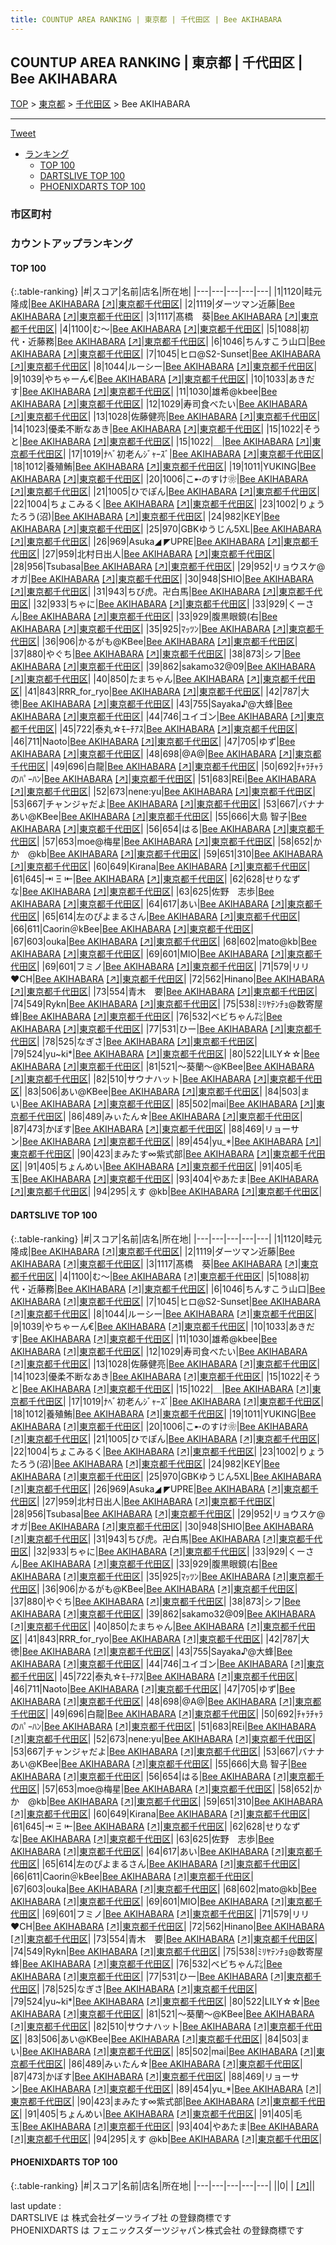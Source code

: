 ```yaml
---
title: COUNTUP AREA RANKING | 東京都 | 千代田区 | Bee AKIHABARA
---
```

## COUNTUP AREA RANKING | 東京都 | 千代田区 | Bee AKIHABARA

[TOP](/darts/rank/) > [東京都](/darts/rank/東京都/) > [千代田区](/darts/rank/東京都/千代田区/) > Bee AKIHABARA

___

<a href="https://twitter.com/share?ref_src=twsrc%5Etfw" data-text="COUNTUP AREA RANKING | 東京都千代田区Bee AKIHABARA" class="twitter-share-button" data-hashtags="DARTSLIVE,PHOENIXDARTS,darts,ダーツ" data-show-count="false">Tweet</a>

* [ランキング](#カウントアップランキング)
    * [TOP 100](#top-100)
    * [DARTSLIVE TOP 100](#dartslive-top-100)
    * [PHOENIXDARTS TOP 100](#phoenixdarts-top-100)

### 市区町村

<ul>

</ul>

### カウントアップランキング

#### TOP 100



{:.table-ranking}
|#|スコア|名前|店名|所在地|
|---|---|---|---|---|
|1|1120|<span class="rank-name-dl">畦元 隆成</span>|<a href="/darts/rank/shops/fc0255dcb6506e3c5f9f3321c1147265.html">Bee AKIHABARA</a> <a href="https://search.dartslive.com/jp/shop/fc0255dcb6506e3c5f9f3321c1147265">[↗]</a>|<a href="/darts/rank/東京都/千代田区">東京都千代田区</a>|
|2|1119|<span class="rank-name-dl">ダーツマン近藤</span>|<a href="/darts/rank/shops/fc0255dcb6506e3c5f9f3321c1147265.html">Bee AKIHABARA</a> <a href="https://search.dartslive.com/jp/shop/fc0255dcb6506e3c5f9f3321c1147265">[↗]</a>|<a href="/darts/rank/東京都/千代田区">東京都千代田区</a>|
|3|1117|<span class="rank-name-dl">髙橋　葵</span>|<a href="/darts/rank/shops/fc0255dcb6506e3c5f9f3321c1147265.html">Bee AKIHABARA</a> <a href="https://search.dartslive.com/jp/shop/fc0255dcb6506e3c5f9f3321c1147265">[↗]</a>|<a href="/darts/rank/東京都/千代田区">東京都千代田区</a>|
|4|1100|<span class="rank-name-dl">む〜</span>|<a href="/darts/rank/shops/fc0255dcb6506e3c5f9f3321c1147265.html">Bee AKIHABARA</a> <a href="https://search.dartslive.com/jp/shop/fc0255dcb6506e3c5f9f3321c1147265">[↗]</a>|<a href="/darts/rank/東京都/千代田区">東京都千代田区</a>|
|5|1088|<span class="rank-name-dl">初代・近藤務</span>|<a href="/darts/rank/shops/fc0255dcb6506e3c5f9f3321c1147265.html">Bee AKIHABARA</a> <a href="https://search.dartslive.com/jp/shop/fc0255dcb6506e3c5f9f3321c1147265">[↗]</a>|<a href="/darts/rank/東京都/千代田区">東京都千代田区</a>|
|6|1046|<span class="rank-name-dl">ちんすこう山口</span>|<a href="/darts/rank/shops/fc0255dcb6506e3c5f9f3321c1147265.html">Bee AKIHABARA</a> <a href="https://search.dartslive.com/jp/shop/fc0255dcb6506e3c5f9f3321c1147265">[↗]</a>|<a href="/darts/rank/東京都/千代田区">東京都千代田区</a>|
|7|1045|<span class="rank-name-dl">ヒロ@S2-Sunset</span>|<a href="/darts/rank/shops/fc0255dcb6506e3c5f9f3321c1147265.html">Bee AKIHABARA</a> <a href="https://search.dartslive.com/jp/shop/fc0255dcb6506e3c5f9f3321c1147265">[↗]</a>|<a href="/darts/rank/東京都/千代田区">東京都千代田区</a>|
|8|1044|<span class="rank-name-dl">ルーシー</span>|<a href="/darts/rank/shops/fc0255dcb6506e3c5f9f3321c1147265.html">Bee AKIHABARA</a> <a href="https://search.dartslive.com/jp/shop/fc0255dcb6506e3c5f9f3321c1147265">[↗]</a>|<a href="/darts/rank/東京都/千代田区">東京都千代田区</a>|
|9|1039|<span class="rank-name-dl">やちゃーん€</span>|<a href="/darts/rank/shops/fc0255dcb6506e3c5f9f3321c1147265.html">Bee AKIHABARA</a> <a href="https://search.dartslive.com/jp/shop/fc0255dcb6506e3c5f9f3321c1147265">[↗]</a>|<a href="/darts/rank/東京都/千代田区">東京都千代田区</a>|
|10|1033|<span class="rank-name-dl">あきだす</span>|<a href="/darts/rank/shops/fc0255dcb6506e3c5f9f3321c1147265.html">Bee AKIHABARA</a> <a href="https://search.dartslive.com/jp/shop/fc0255dcb6506e3c5f9f3321c1147265">[↗]</a>|<a href="/darts/rank/東京都/千代田区">東京都千代田区</a>|
|11|1030|<span class="rank-name-dl">雄希@kbee</span>|<a href="/darts/rank/shops/fc0255dcb6506e3c5f9f3321c1147265.html">Bee AKIHABARA</a> <a href="https://search.dartslive.com/jp/shop/fc0255dcb6506e3c5f9f3321c1147265">[↗]</a>|<a href="/darts/rank/東京都/千代田区">東京都千代田区</a>|
|12|1029|<span class="rank-name-dl">寿司食べたい</span>|<a href="/darts/rank/shops/fc0255dcb6506e3c5f9f3321c1147265.html">Bee AKIHABARA</a> <a href="https://search.dartslive.com/jp/shop/fc0255dcb6506e3c5f9f3321c1147265">[↗]</a>|<a href="/darts/rank/東京都/千代田区">東京都千代田区</a>|
|13|1028|<span class="rank-name-dl">佐藤健亮</span>|<a href="/darts/rank/shops/fc0255dcb6506e3c5f9f3321c1147265.html">Bee AKIHABARA</a> <a href="https://search.dartslive.com/jp/shop/fc0255dcb6506e3c5f9f3321c1147265">[↗]</a>|<a href="/darts/rank/東京都/千代田区">東京都千代田区</a>|
|14|1023|<span class="rank-name-dl">優柔不断なあき</span>|<a href="/darts/rank/shops/fc0255dcb6506e3c5f9f3321c1147265.html">Bee AKIHABARA</a> <a href="https://search.dartslive.com/jp/shop/fc0255dcb6506e3c5f9f3321c1147265">[↗]</a>|<a href="/darts/rank/東京都/千代田区">東京都千代田区</a>|
|15|1022|<span class="rank-name-dl">そうと</span>|<a href="/darts/rank/shops/fc0255dcb6506e3c5f9f3321c1147265.html">Bee AKIHABARA</a> <a href="https://search.dartslive.com/jp/shop/fc0255dcb6506e3c5f9f3321c1147265">[↗]</a>|<a href="/darts/rank/東京都/千代田区">東京都千代田区</a>|
|15|1022|<span class="rank-name-dl">＿</span>|<a href="/darts/rank/shops/fc0255dcb6506e3c5f9f3321c1147265.html">Bee AKIHABARA</a> <a href="https://search.dartslive.com/jp/shop/fc0255dcb6506e3c5f9f3321c1147265">[↗]</a>|<a href="/darts/rank/東京都/千代田区">東京都千代田区</a>|
|17|1019|<span class="rank-name-dl">ﾅﾍﾞ初老んｼﾞｬｰｽﾞ</span>|<a href="/darts/rank/shops/fc0255dcb6506e3c5f9f3321c1147265.html">Bee AKIHABARA</a> <a href="https://search.dartslive.com/jp/shop/fc0255dcb6506e3c5f9f3321c1147265">[↗]</a>|<a href="/darts/rank/東京都/千代田区">東京都千代田区</a>|
|18|1012|<span class="rank-name-dl">養殖鮪</span>|<a href="/darts/rank/shops/fc0255dcb6506e3c5f9f3321c1147265.html">Bee AKIHABARA</a> <a href="https://search.dartslive.com/jp/shop/fc0255dcb6506e3c5f9f3321c1147265">[↗]</a>|<a href="/darts/rank/東京都/千代田区">東京都千代田区</a>|
|19|1011|<span class="rank-name-dl">YUKING</span>|<a href="/darts/rank/shops/fc0255dcb6506e3c5f9f3321c1147265.html">Bee AKIHABARA</a> <a href="https://search.dartslive.com/jp/shop/fc0255dcb6506e3c5f9f3321c1147265">[↗]</a>|<a href="/darts/rank/東京都/千代田区">東京都千代田区</a>|
|20|1006|<span class="rank-name-dl">こ➸のすけ❀</span>|<a href="/darts/rank/shops/fc0255dcb6506e3c5f9f3321c1147265.html">Bee AKIHABARA</a> <a href="https://search.dartslive.com/jp/shop/fc0255dcb6506e3c5f9f3321c1147265">[↗]</a>|<a href="/darts/rank/東京都/千代田区">東京都千代田区</a>|
|21|1005|<span class="rank-name-dl">ひでぽん</span>|<a href="/darts/rank/shops/fc0255dcb6506e3c5f9f3321c1147265.html">Bee AKIHABARA</a> <a href="https://search.dartslive.com/jp/shop/fc0255dcb6506e3c5f9f3321c1147265">[↗]</a>|<a href="/darts/rank/東京都/千代田区">東京都千代田区</a>|
|22|1004|<span class="rank-name-dl">ちょこみるく</span>|<a href="/darts/rank/shops/fc0255dcb6506e3c5f9f3321c1147265.html">Bee AKIHABARA</a> <a href="https://search.dartslive.com/jp/shop/fc0255dcb6506e3c5f9f3321c1147265">[↗]</a>|<a href="/darts/rank/東京都/千代田区">東京都千代田区</a>|
|23|1002|<span class="rank-name-dl">りょうたろう(沼)</span>|<a href="/darts/rank/shops/fc0255dcb6506e3c5f9f3321c1147265.html">Bee AKIHABARA</a> <a href="https://search.dartslive.com/jp/shop/fc0255dcb6506e3c5f9f3321c1147265">[↗]</a>|<a href="/darts/rank/東京都/千代田区">東京都千代田区</a>|
|24|982|<span class="rank-name-dl">KEY</span>|<a href="/darts/rank/shops/fc0255dcb6506e3c5f9f3321c1147265.html">Bee AKIHABARA</a> <a href="https://search.dartslive.com/jp/shop/fc0255dcb6506e3c5f9f3321c1147265">[↗]</a>|<a href="/darts/rank/東京都/千代田区">東京都千代田区</a>|
|25|970|<span class="rank-name-dl">GBKゆうじん5XL</span>|<a href="/darts/rank/shops/fc0255dcb6506e3c5f9f3321c1147265.html">Bee AKIHABARA</a> <a href="https://search.dartslive.com/jp/shop/fc0255dcb6506e3c5f9f3321c1147265">[↗]</a>|<a href="/darts/rank/東京都/千代田区">東京都千代田区</a>|
|26|969|<span class="rank-name-dl">Asuka◢ ◤UPRE</span>|<a href="/darts/rank/shops/fc0255dcb6506e3c5f9f3321c1147265.html">Bee AKIHABARA</a> <a href="https://search.dartslive.com/jp/shop/fc0255dcb6506e3c5f9f3321c1147265">[↗]</a>|<a href="/darts/rank/東京都/千代田区">東京都千代田区</a>|
|27|959|<span class="rank-name-dl">北村日出人</span>|<a href="/darts/rank/shops/fc0255dcb6506e3c5f9f3321c1147265.html">Bee AKIHABARA</a> <a href="https://search.dartslive.com/jp/shop/fc0255dcb6506e3c5f9f3321c1147265">[↗]</a>|<a href="/darts/rank/東京都/千代田区">東京都千代田区</a>|
|28|956|<span class="rank-name-dl">Tsubasa</span>|<a href="/darts/rank/shops/fc0255dcb6506e3c5f9f3321c1147265.html">Bee AKIHABARA</a> <a href="https://search.dartslive.com/jp/shop/fc0255dcb6506e3c5f9f3321c1147265">[↗]</a>|<a href="/darts/rank/東京都/千代田区">東京都千代田区</a>|
|29|952|<span class="rank-name-dl">リョウスケ@オガ</span>|<a href="/darts/rank/shops/fc0255dcb6506e3c5f9f3321c1147265.html">Bee AKIHABARA</a> <a href="https://search.dartslive.com/jp/shop/fc0255dcb6506e3c5f9f3321c1147265">[↗]</a>|<a href="/darts/rank/東京都/千代田区">東京都千代田区</a>|
|30|948|<span class="rank-name-dl">SHIO</span>|<a href="/darts/rank/shops/fc0255dcb6506e3c5f9f3321c1147265.html">Bee AKIHABARA</a> <a href="https://search.dartslive.com/jp/shop/fc0255dcb6506e3c5f9f3321c1147265">[↗]</a>|<a href="/darts/rank/東京都/千代田区">東京都千代田区</a>|
|31|943|<span class="rank-name-dl">ちび虎。卍白馬</span>|<a href="/darts/rank/shops/fc0255dcb6506e3c5f9f3321c1147265.html">Bee AKIHABARA</a> <a href="https://search.dartslive.com/jp/shop/fc0255dcb6506e3c5f9f3321c1147265">[↗]</a>|<a href="/darts/rank/東京都/千代田区">東京都千代田区</a>|
|32|933|<span class="rank-name-dl">ちゃに</span>|<a href="/darts/rank/shops/fc0255dcb6506e3c5f9f3321c1147265.html">Bee AKIHABARA</a> <a href="https://search.dartslive.com/jp/shop/fc0255dcb6506e3c5f9f3321c1147265">[↗]</a>|<a href="/darts/rank/東京都/千代田区">東京都千代田区</a>|
|33|929|<span class="rank-name-dl">くーさん</span>|<a href="/darts/rank/shops/fc0255dcb6506e3c5f9f3321c1147265.html">Bee AKIHABARA</a> <a href="https://search.dartslive.com/jp/shop/fc0255dcb6506e3c5f9f3321c1147265">[↗]</a>|<a href="/darts/rank/東京都/千代田区">東京都千代田区</a>|
|33|929|<span class="rank-name-dl">腹黒眼鏡(右</span>|<a href="/darts/rank/shops/fc0255dcb6506e3c5f9f3321c1147265.html">Bee AKIHABARA</a> <a href="https://search.dartslive.com/jp/shop/fc0255dcb6506e3c5f9f3321c1147265">[↗]</a>|<a href="/darts/rank/東京都/千代田区">東京都千代田区</a>|
|35|925|<span class="rank-name-dl">ﾏｯﾂﾝ</span>|<a href="/darts/rank/shops/fc0255dcb6506e3c5f9f3321c1147265.html">Bee AKIHABARA</a> <a href="https://search.dartslive.com/jp/shop/fc0255dcb6506e3c5f9f3321c1147265">[↗]</a>|<a href="/darts/rank/東京都/千代田区">東京都千代田区</a>|
|36|906|<span class="rank-name-dl">かるがも@KBee</span>|<a href="/darts/rank/shops/fc0255dcb6506e3c5f9f3321c1147265.html">Bee AKIHABARA</a> <a href="https://search.dartslive.com/jp/shop/fc0255dcb6506e3c5f9f3321c1147265">[↗]</a>|<a href="/darts/rank/東京都/千代田区">東京都千代田区</a>|
|37|880|<span class="rank-name-dl">やぐち</span>|<a href="/darts/rank/shops/fc0255dcb6506e3c5f9f3321c1147265.html">Bee AKIHABARA</a> <a href="https://search.dartslive.com/jp/shop/fc0255dcb6506e3c5f9f3321c1147265">[↗]</a>|<a href="/darts/rank/東京都/千代田区">東京都千代田区</a>|
|38|873|<span class="rank-name-dl">シフ</span>|<a href="/darts/rank/shops/fc0255dcb6506e3c5f9f3321c1147265.html">Bee AKIHABARA</a> <a href="https://search.dartslive.com/jp/shop/fc0255dcb6506e3c5f9f3321c1147265">[↗]</a>|<a href="/darts/rank/東京都/千代田区">東京都千代田区</a>|
|39|862|<span class="rank-name-dl">sakamo32@09</span>|<a href="/darts/rank/shops/fc0255dcb6506e3c5f9f3321c1147265.html">Bee AKIHABARA</a> <a href="https://search.dartslive.com/jp/shop/fc0255dcb6506e3c5f9f3321c1147265">[↗]</a>|<a href="/darts/rank/東京都/千代田区">東京都千代田区</a>|
|40|850|<span class="rank-name-dl">たまちゃん</span>|<a href="/darts/rank/shops/fc0255dcb6506e3c5f9f3321c1147265.html">Bee AKIHABARA</a> <a href="https://search.dartslive.com/jp/shop/fc0255dcb6506e3c5f9f3321c1147265">[↗]</a>|<a href="/darts/rank/東京都/千代田区">東京都千代田区</a>|
|41|843|<span class="rank-name-dl">RRR_for_ryo</span>|<a href="/darts/rank/shops/fc0255dcb6506e3c5f9f3321c1147265.html">Bee AKIHABARA</a> <a href="https://search.dartslive.com/jp/shop/fc0255dcb6506e3c5f9f3321c1147265">[↗]</a>|<a href="/darts/rank/東京都/千代田区">東京都千代田区</a>|
|42|787|<span class="rank-name-dl">大徳</span>|<a href="/darts/rank/shops/fc0255dcb6506e3c5f9f3321c1147265.html">Bee AKIHABARA</a> <a href="https://search.dartslive.com/jp/shop/fc0255dcb6506e3c5f9f3321c1147265">[↗]</a>|<a href="/darts/rank/東京都/千代田区">東京都千代田区</a>|
|43|755|<span class="rank-name-dl">Sayaka♪@大蜂</span>|<a href="/darts/rank/shops/fc0255dcb6506e3c5f9f3321c1147265.html">Bee AKIHABARA</a> <a href="https://search.dartslive.com/jp/shop/fc0255dcb6506e3c5f9f3321c1147265">[↗]</a>|<a href="/darts/rank/東京都/千代田区">東京都千代田区</a>|
|44|746|<span class="rank-name-dl">ユイゴン</span>|<a href="/darts/rank/shops/fc0255dcb6506e3c5f9f3321c1147265.html">Bee AKIHABARA</a> <a href="https://search.dartslive.com/jp/shop/fc0255dcb6506e3c5f9f3321c1147265">[↗]</a>|<a href="/darts/rank/東京都/千代田区">東京都千代田区</a>|
|45|722|<span class="rank-name-dl">泰丸☆ﾓｰﾁｱｽ</span>|<a href="/darts/rank/shops/fc0255dcb6506e3c5f9f3321c1147265.html">Bee AKIHABARA</a> <a href="https://search.dartslive.com/jp/shop/fc0255dcb6506e3c5f9f3321c1147265">[↗]</a>|<a href="/darts/rank/東京都/千代田区">東京都千代田区</a>|
|46|711|<span class="rank-name-dl">Naoto</span>|<a href="/darts/rank/shops/fc0255dcb6506e3c5f9f3321c1147265.html">Bee AKIHABARA</a> <a href="https://search.dartslive.com/jp/shop/fc0255dcb6506e3c5f9f3321c1147265">[↗]</a>|<a href="/darts/rank/東京都/千代田区">東京都千代田区</a>|
|47|705|<span class="rank-name-dl">ゆず</span>|<a href="/darts/rank/shops/fc0255dcb6506e3c5f9f3321c1147265.html">Bee AKIHABARA</a> <a href="https://search.dartslive.com/jp/shop/fc0255dcb6506e3c5f9f3321c1147265">[↗]</a>|<a href="/darts/rank/東京都/千代田区">東京都千代田区</a>|
|48|698|<span class="rank-name-dl">@A@</span>|<a href="/darts/rank/shops/fc0255dcb6506e3c5f9f3321c1147265.html">Bee AKIHABARA</a> <a href="https://search.dartslive.com/jp/shop/fc0255dcb6506e3c5f9f3321c1147265">[↗]</a>|<a href="/darts/rank/東京都/千代田区">東京都千代田区</a>|
|49|696|<span class="rank-name-dl">白龍</span>|<a href="/darts/rank/shops/fc0255dcb6506e3c5f9f3321c1147265.html">Bee AKIHABARA</a> <a href="https://search.dartslive.com/jp/shop/fc0255dcb6506e3c5f9f3321c1147265">[↗]</a>|<a href="/darts/rank/東京都/千代田区">東京都千代田区</a>|
|50|692|<span class="rank-name-dl">ﾁｬﾗﾁｬﾗのﾊﾟｰﾊﾝ</span>|<a href="/darts/rank/shops/fc0255dcb6506e3c5f9f3321c1147265.html">Bee AKIHABARA</a> <a href="https://search.dartslive.com/jp/shop/fc0255dcb6506e3c5f9f3321c1147265">[↗]</a>|<a href="/darts/rank/東京都/千代田区">東京都千代田区</a>|
|51|683|<span class="rank-name-dl">REi</span>|<a href="/darts/rank/shops/fc0255dcb6506e3c5f9f3321c1147265.html">Bee AKIHABARA</a> <a href="https://search.dartslive.com/jp/shop/fc0255dcb6506e3c5f9f3321c1147265">[↗]</a>|<a href="/darts/rank/東京都/千代田区">東京都千代田区</a>|
|52|673|<span class="rank-name-dl">nene:yu</span>|<a href="/darts/rank/shops/fc0255dcb6506e3c5f9f3321c1147265.html">Bee AKIHABARA</a> <a href="https://search.dartslive.com/jp/shop/fc0255dcb6506e3c5f9f3321c1147265">[↗]</a>|<a href="/darts/rank/東京都/千代田区">東京都千代田区</a>|
|53|667|<span class="rank-name-dl">チャンジャだよ</span>|<a href="/darts/rank/shops/fc0255dcb6506e3c5f9f3321c1147265.html">Bee AKIHABARA</a> <a href="https://search.dartslive.com/jp/shop/fc0255dcb6506e3c5f9f3321c1147265">[↗]</a>|<a href="/darts/rank/東京都/千代田区">東京都千代田区</a>|
|53|667|<span class="rank-name-dl">バナナあい@KBee</span>|<a href="/darts/rank/shops/fc0255dcb6506e3c5f9f3321c1147265.html">Bee AKIHABARA</a> <a href="https://search.dartslive.com/jp/shop/fc0255dcb6506e3c5f9f3321c1147265">[↗]</a>|<a href="/darts/rank/東京都/千代田区">東京都千代田区</a>|
|55|666|<span class="rank-name-dl">大島 智子</span>|<a href="/darts/rank/shops/fc0255dcb6506e3c5f9f3321c1147265.html">Bee AKIHABARA</a> <a href="https://search.dartslive.com/jp/shop/fc0255dcb6506e3c5f9f3321c1147265">[↗]</a>|<a href="/darts/rank/東京都/千代田区">東京都千代田区</a>|
|56|654|<span class="rank-name-dl">はる</span>|<a href="/darts/rank/shops/fc0255dcb6506e3c5f9f3321c1147265.html">Bee AKIHABARA</a> <a href="https://search.dartslive.com/jp/shop/fc0255dcb6506e3c5f9f3321c1147265">[↗]</a>|<a href="/darts/rank/東京都/千代田区">東京都千代田区</a>|
|57|653|<span class="rank-name-dl">moe@梅星</span>|<a href="/darts/rank/shops/fc0255dcb6506e3c5f9f3321c1147265.html">Bee AKIHABARA</a> <a href="https://search.dartslive.com/jp/shop/fc0255dcb6506e3c5f9f3321c1147265">[↗]</a>|<a href="/darts/rank/東京都/千代田区">東京都千代田区</a>|
|58|652|<span class="rank-name-dl">かか　@kb</span>|<a href="/darts/rank/shops/fc0255dcb6506e3c5f9f3321c1147265.html">Bee AKIHABARA</a> <a href="https://search.dartslive.com/jp/shop/fc0255dcb6506e3c5f9f3321c1147265">[↗]</a>|<a href="/darts/rank/東京都/千代田区">東京都千代田区</a>|
|59|651|<span class="rank-name-dl">310</span>|<a href="/darts/rank/shops/fc0255dcb6506e3c5f9f3321c1147265.html">Bee AKIHABARA</a> <a href="https://search.dartslive.com/jp/shop/fc0255dcb6506e3c5f9f3321c1147265">[↗]</a>|<a href="/darts/rank/東京都/千代田区">東京都千代田区</a>|
|60|649|<span class="rank-name-dl">Kirana</span>|<a href="/darts/rank/shops/fc0255dcb6506e3c5f9f3321c1147265.html">Bee AKIHABARA</a> <a href="https://search.dartslive.com/jp/shop/fc0255dcb6506e3c5f9f3321c1147265">[↗]</a>|<a href="/darts/rank/東京都/千代田区">東京都千代田区</a>|
|61|645|<span class="rank-name-dl">⇥ Ξ ⇤</span>|<a href="/darts/rank/shops/fc0255dcb6506e3c5f9f3321c1147265.html">Bee AKIHABARA</a> <a href="https://search.dartslive.com/jp/shop/fc0255dcb6506e3c5f9f3321c1147265">[↗]</a>|<a href="/darts/rank/東京都/千代田区">東京都千代田区</a>|
|62|628|<span class="rank-name-dl">せりなずな</span>|<a href="/darts/rank/shops/fc0255dcb6506e3c5f9f3321c1147265.html">Bee AKIHABARA</a> <a href="https://search.dartslive.com/jp/shop/fc0255dcb6506e3c5f9f3321c1147265">[↗]</a>|<a href="/darts/rank/東京都/千代田区">東京都千代田区</a>|
|63|625|<span class="rank-name-dl">佐野　志歩</span>|<a href="/darts/rank/shops/fc0255dcb6506e3c5f9f3321c1147265.html">Bee AKIHABARA</a> <a href="https://search.dartslive.com/jp/shop/fc0255dcb6506e3c5f9f3321c1147265">[↗]</a>|<a href="/darts/rank/東京都/千代田区">東京都千代田区</a>|
|64|617|<span class="rank-name-dl">あい</span>|<a href="/darts/rank/shops/fc0255dcb6506e3c5f9f3321c1147265.html">Bee AKIHABARA</a> <a href="https://search.dartslive.com/jp/shop/fc0255dcb6506e3c5f9f3321c1147265">[↗]</a>|<a href="/darts/rank/東京都/千代田区">東京都千代田区</a>|
|65|614|<span class="rank-name-dl">左のぴよまるさん</span>|<a href="/darts/rank/shops/fc0255dcb6506e3c5f9f3321c1147265.html">Bee AKIHABARA</a> <a href="https://search.dartslive.com/jp/shop/fc0255dcb6506e3c5f9f3321c1147265">[↗]</a>|<a href="/darts/rank/東京都/千代田区">東京都千代田区</a>|
|66|611|<span class="rank-name-dl">Caorin＠kBee</span>|<a href="/darts/rank/shops/fc0255dcb6506e3c5f9f3321c1147265.html">Bee AKIHABARA</a> <a href="https://search.dartslive.com/jp/shop/fc0255dcb6506e3c5f9f3321c1147265">[↗]</a>|<a href="/darts/rank/東京都/千代田区">東京都千代田区</a>|
|67|603|<span class="rank-name-dl">ouka</span>|<a href="/darts/rank/shops/fc0255dcb6506e3c5f9f3321c1147265.html">Bee AKIHABARA</a> <a href="https://search.dartslive.com/jp/shop/fc0255dcb6506e3c5f9f3321c1147265">[↗]</a>|<a href="/darts/rank/東京都/千代田区">東京都千代田区</a>|
|68|602|<span class="rank-name-dl">mato@kb</span>|<a href="/darts/rank/shops/fc0255dcb6506e3c5f9f3321c1147265.html">Bee AKIHABARA</a> <a href="https://search.dartslive.com/jp/shop/fc0255dcb6506e3c5f9f3321c1147265">[↗]</a>|<a href="/darts/rank/東京都/千代田区">東京都千代田区</a>|
|69|601|<span class="rank-name-dl">MIO</span>|<a href="/darts/rank/shops/fc0255dcb6506e3c5f9f3321c1147265.html">Bee AKIHABARA</a> <a href="https://search.dartslive.com/jp/shop/fc0255dcb6506e3c5f9f3321c1147265">[↗]</a>|<a href="/darts/rank/東京都/千代田区">東京都千代田区</a>|
|69|601|<span class="rank-name-dl">フミノ</span>|<a href="/darts/rank/shops/fc0255dcb6506e3c5f9f3321c1147265.html">Bee AKIHABARA</a> <a href="https://search.dartslive.com/jp/shop/fc0255dcb6506e3c5f9f3321c1147265">[↗]</a>|<a href="/darts/rank/東京都/千代田区">東京都千代田区</a>|
|71|579|<span class="rank-name-dl">リリ♥️CH</span>|<a href="/darts/rank/shops/fc0255dcb6506e3c5f9f3321c1147265.html">Bee AKIHABARA</a> <a href="https://search.dartslive.com/jp/shop/fc0255dcb6506e3c5f9f3321c1147265">[↗]</a>|<a href="/darts/rank/東京都/千代田区">東京都千代田区</a>|
|72|562|<span class="rank-name-dl">Hinano</span>|<a href="/darts/rank/shops/fc0255dcb6506e3c5f9f3321c1147265.html">Bee AKIHABARA</a> <a href="https://search.dartslive.com/jp/shop/fc0255dcb6506e3c5f9f3321c1147265">[↗]</a>|<a href="/darts/rank/東京都/千代田区">東京都千代田区</a>|
|73|554|<span class="rank-name-dl">青木　要</span>|<a href="/darts/rank/shops/fc0255dcb6506e3c5f9f3321c1147265.html">Bee AKIHABARA</a> <a href="https://search.dartslive.com/jp/shop/fc0255dcb6506e3c5f9f3321c1147265">[↗]</a>|<a href="/darts/rank/東京都/千代田区">東京都千代田区</a>|
|74|549|<span class="rank-name-dl">Rykn</span>|<a href="/darts/rank/shops/fc0255dcb6506e3c5f9f3321c1147265.html">Bee AKIHABARA</a> <a href="https://search.dartslive.com/jp/shop/fc0255dcb6506e3c5f9f3321c1147265">[↗]</a>|<a href="/darts/rank/東京都/千代田区">東京都千代田区</a>|
|75|538|<span class="rank-name-dl">ﾐﾘﾔﾃﾝﾁｮ@数寄屋蜂</span>|<a href="/darts/rank/shops/fc0255dcb6506e3c5f9f3321c1147265.html">Bee AKIHABARA</a> <a href="https://search.dartslive.com/jp/shop/fc0255dcb6506e3c5f9f3321c1147265">[↗]</a>|<a href="/darts/rank/東京都/千代田区">東京都千代田区</a>|
|76|532|<span class="rank-name-dl">ベビちゃん㌠</span>|<a href="/darts/rank/shops/fc0255dcb6506e3c5f9f3321c1147265.html">Bee AKIHABARA</a> <a href="https://search.dartslive.com/jp/shop/fc0255dcb6506e3c5f9f3321c1147265">[↗]</a>|<a href="/darts/rank/東京都/千代田区">東京都千代田区</a>|
|77|531|<span class="rank-name-dl">ひー</span>|<a href="/darts/rank/shops/fc0255dcb6506e3c5f9f3321c1147265.html">Bee AKIHABARA</a> <a href="https://search.dartslive.com/jp/shop/fc0255dcb6506e3c5f9f3321c1147265">[↗]</a>|<a href="/darts/rank/東京都/千代田区">東京都千代田区</a>|
|78|525|<span class="rank-name-dl">なぎさ</span>|<a href="/darts/rank/shops/fc0255dcb6506e3c5f9f3321c1147265.html">Bee AKIHABARA</a> <a href="https://search.dartslive.com/jp/shop/fc0255dcb6506e3c5f9f3321c1147265">[↗]</a>|<a href="/darts/rank/東京都/千代田区">東京都千代田区</a>|
|79|524|<span class="rank-name-dl">yu~ki*</span>|<a href="/darts/rank/shops/fc0255dcb6506e3c5f9f3321c1147265.html">Bee AKIHABARA</a> <a href="https://search.dartslive.com/jp/shop/fc0255dcb6506e3c5f9f3321c1147265">[↗]</a>|<a href="/darts/rank/東京都/千代田区">東京都千代田区</a>|
|80|522|<span class="rank-name-dl">LILY☆☆</span>|<a href="/darts/rank/shops/fc0255dcb6506e3c5f9f3321c1147265.html">Bee AKIHABARA</a> <a href="https://search.dartslive.com/jp/shop/fc0255dcb6506e3c5f9f3321c1147265">[↗]</a>|<a href="/darts/rank/東京都/千代田区">東京都千代田区</a>|
|81|521|<span class="rank-name-dl">～葵蘭～@KBee</span>|<a href="/darts/rank/shops/fc0255dcb6506e3c5f9f3321c1147265.html">Bee AKIHABARA</a> <a href="https://search.dartslive.com/jp/shop/fc0255dcb6506e3c5f9f3321c1147265">[↗]</a>|<a href="/darts/rank/東京都/千代田区">東京都千代田区</a>|
|82|510|<span class="rank-name-dl">サウナハット</span>|<a href="/darts/rank/shops/fc0255dcb6506e3c5f9f3321c1147265.html">Bee AKIHABARA</a> <a href="https://search.dartslive.com/jp/shop/fc0255dcb6506e3c5f9f3321c1147265">[↗]</a>|<a href="/darts/rank/東京都/千代田区">東京都千代田区</a>|
|83|506|<span class="rank-name-dl">あい@KBee</span>|<a href="/darts/rank/shops/fc0255dcb6506e3c5f9f3321c1147265.html">Bee AKIHABARA</a> <a href="https://search.dartslive.com/jp/shop/fc0255dcb6506e3c5f9f3321c1147265">[↗]</a>|<a href="/darts/rank/東京都/千代田区">東京都千代田区</a>|
|84|503|<span class="rank-name-dl">まい</span>|<a href="/darts/rank/shops/fc0255dcb6506e3c5f9f3321c1147265.html">Bee AKIHABARA</a> <a href="https://search.dartslive.com/jp/shop/fc0255dcb6506e3c5f9f3321c1147265">[↗]</a>|<a href="/darts/rank/東京都/千代田区">東京都千代田区</a>|
|85|502|<span class="rank-name-dl">mai</span>|<a href="/darts/rank/shops/fc0255dcb6506e3c5f9f3321c1147265.html">Bee AKIHABARA</a> <a href="https://search.dartslive.com/jp/shop/fc0255dcb6506e3c5f9f3321c1147265">[↗]</a>|<a href="/darts/rank/東京都/千代田区">東京都千代田区</a>|
|86|489|<span class="rank-name-dl">みぃたん‪☆</span>|<a href="/darts/rank/shops/fc0255dcb6506e3c5f9f3321c1147265.html">Bee AKIHABARA</a> <a href="https://search.dartslive.com/jp/shop/fc0255dcb6506e3c5f9f3321c1147265">[↗]</a>|<a href="/darts/rank/東京都/千代田区">東京都千代田区</a>|
|87|473|<span class="rank-name-dl">かぼす</span>|<a href="/darts/rank/shops/fc0255dcb6506e3c5f9f3321c1147265.html">Bee AKIHABARA</a> <a href="https://search.dartslive.com/jp/shop/fc0255dcb6506e3c5f9f3321c1147265">[↗]</a>|<a href="/darts/rank/東京都/千代田区">東京都千代田区</a>|
|88|469|<span class="rank-name-dl">リョーサン</span>|<a href="/darts/rank/shops/fc0255dcb6506e3c5f9f3321c1147265.html">Bee AKIHABARA</a> <a href="https://search.dartslive.com/jp/shop/fc0255dcb6506e3c5f9f3321c1147265">[↗]</a>|<a href="/darts/rank/東京都/千代田区">東京都千代田区</a>|
|89|454|<span class="rank-name-dl">yu_*</span>|<a href="/darts/rank/shops/fc0255dcb6506e3c5f9f3321c1147265.html">Bee AKIHABARA</a> <a href="https://search.dartslive.com/jp/shop/fc0255dcb6506e3c5f9f3321c1147265">[↗]</a>|<a href="/darts/rank/東京都/千代田区">東京都千代田区</a>|
|90|423|<span class="rank-name-dl">まみたす∞紫式部</span>|<a href="/darts/rank/shops/fc0255dcb6506e3c5f9f3321c1147265.html">Bee AKIHABARA</a> <a href="https://search.dartslive.com/jp/shop/fc0255dcb6506e3c5f9f3321c1147265">[↗]</a>|<a href="/darts/rank/東京都/千代田区">東京都千代田区</a>|
|91|405|<span class="rank-name-dl">ちょんめい</span>|<a href="/darts/rank/shops/fc0255dcb6506e3c5f9f3321c1147265.html">Bee AKIHABARA</a> <a href="https://search.dartslive.com/jp/shop/fc0255dcb6506e3c5f9f3321c1147265">[↗]</a>|<a href="/darts/rank/東京都/千代田区">東京都千代田区</a>|
|91|405|<span class="rank-name-dl">毛玉</span>|<a href="/darts/rank/shops/fc0255dcb6506e3c5f9f3321c1147265.html">Bee AKIHABARA</a> <a href="https://search.dartslive.com/jp/shop/fc0255dcb6506e3c5f9f3321c1147265">[↗]</a>|<a href="/darts/rank/東京都/千代田区">東京都千代田区</a>|
|93|404|<span class="rank-name-dl">やあたま</span>|<a href="/darts/rank/shops/fc0255dcb6506e3c5f9f3321c1147265.html">Bee AKIHABARA</a> <a href="https://search.dartslive.com/jp/shop/fc0255dcb6506e3c5f9f3321c1147265">[↗]</a>|<a href="/darts/rank/東京都/千代田区">東京都千代田区</a>|
|94|295|<span class="rank-name-dl">えす @kb</span>|<a href="/darts/rank/shops/fc0255dcb6506e3c5f9f3321c1147265.html">Bee AKIHABARA</a> <a href="https://search.dartslive.com/jp/shop/fc0255dcb6506e3c5f9f3321c1147265">[↗]</a>|<a href="/darts/rank/東京都/千代田区">東京都千代田区</a>|


#### DARTSLIVE TOP 100



{:.table-ranking}
|#|スコア|名前|店名|所在地|
|---|---|---|---|---|
|1|1120|<span class="rank-name-dl">畦元 隆成</span>|<a href="/darts/rank/shops/fc0255dcb6506e3c5f9f3321c1147265.html">Bee AKIHABARA</a> <a href="https://search.dartslive.com/jp/shop/fc0255dcb6506e3c5f9f3321c1147265">[↗]</a>|<a href="/darts/rank/東京都/千代田区">東京都千代田区</a>|
|2|1119|<span class="rank-name-dl">ダーツマン近藤</span>|<a href="/darts/rank/shops/fc0255dcb6506e3c5f9f3321c1147265.html">Bee AKIHABARA</a> <a href="https://search.dartslive.com/jp/shop/fc0255dcb6506e3c5f9f3321c1147265">[↗]</a>|<a href="/darts/rank/東京都/千代田区">東京都千代田区</a>|
|3|1117|<span class="rank-name-dl">髙橋　葵</span>|<a href="/darts/rank/shops/fc0255dcb6506e3c5f9f3321c1147265.html">Bee AKIHABARA</a> <a href="https://search.dartslive.com/jp/shop/fc0255dcb6506e3c5f9f3321c1147265">[↗]</a>|<a href="/darts/rank/東京都/千代田区">東京都千代田区</a>|
|4|1100|<span class="rank-name-dl">む〜</span>|<a href="/darts/rank/shops/fc0255dcb6506e3c5f9f3321c1147265.html">Bee AKIHABARA</a> <a href="https://search.dartslive.com/jp/shop/fc0255dcb6506e3c5f9f3321c1147265">[↗]</a>|<a href="/darts/rank/東京都/千代田区">東京都千代田区</a>|
|5|1088|<span class="rank-name-dl">初代・近藤務</span>|<a href="/darts/rank/shops/fc0255dcb6506e3c5f9f3321c1147265.html">Bee AKIHABARA</a> <a href="https://search.dartslive.com/jp/shop/fc0255dcb6506e3c5f9f3321c1147265">[↗]</a>|<a href="/darts/rank/東京都/千代田区">東京都千代田区</a>|
|6|1046|<span class="rank-name-dl">ちんすこう山口</span>|<a href="/darts/rank/shops/fc0255dcb6506e3c5f9f3321c1147265.html">Bee AKIHABARA</a> <a href="https://search.dartslive.com/jp/shop/fc0255dcb6506e3c5f9f3321c1147265">[↗]</a>|<a href="/darts/rank/東京都/千代田区">東京都千代田区</a>|
|7|1045|<span class="rank-name-dl">ヒロ@S2-Sunset</span>|<a href="/darts/rank/shops/fc0255dcb6506e3c5f9f3321c1147265.html">Bee AKIHABARA</a> <a href="https://search.dartslive.com/jp/shop/fc0255dcb6506e3c5f9f3321c1147265">[↗]</a>|<a href="/darts/rank/東京都/千代田区">東京都千代田区</a>|
|8|1044|<span class="rank-name-dl">ルーシー</span>|<a href="/darts/rank/shops/fc0255dcb6506e3c5f9f3321c1147265.html">Bee AKIHABARA</a> <a href="https://search.dartslive.com/jp/shop/fc0255dcb6506e3c5f9f3321c1147265">[↗]</a>|<a href="/darts/rank/東京都/千代田区">東京都千代田区</a>|
|9|1039|<span class="rank-name-dl">やちゃーん€</span>|<a href="/darts/rank/shops/fc0255dcb6506e3c5f9f3321c1147265.html">Bee AKIHABARA</a> <a href="https://search.dartslive.com/jp/shop/fc0255dcb6506e3c5f9f3321c1147265">[↗]</a>|<a href="/darts/rank/東京都/千代田区">東京都千代田区</a>|
|10|1033|<span class="rank-name-dl">あきだす</span>|<a href="/darts/rank/shops/fc0255dcb6506e3c5f9f3321c1147265.html">Bee AKIHABARA</a> <a href="https://search.dartslive.com/jp/shop/fc0255dcb6506e3c5f9f3321c1147265">[↗]</a>|<a href="/darts/rank/東京都/千代田区">東京都千代田区</a>|
|11|1030|<span class="rank-name-dl">雄希@kbee</span>|<a href="/darts/rank/shops/fc0255dcb6506e3c5f9f3321c1147265.html">Bee AKIHABARA</a> <a href="https://search.dartslive.com/jp/shop/fc0255dcb6506e3c5f9f3321c1147265">[↗]</a>|<a href="/darts/rank/東京都/千代田区">東京都千代田区</a>|
|12|1029|<span class="rank-name-dl">寿司食べたい</span>|<a href="/darts/rank/shops/fc0255dcb6506e3c5f9f3321c1147265.html">Bee AKIHABARA</a> <a href="https://search.dartslive.com/jp/shop/fc0255dcb6506e3c5f9f3321c1147265">[↗]</a>|<a href="/darts/rank/東京都/千代田区">東京都千代田区</a>|
|13|1028|<span class="rank-name-dl">佐藤健亮</span>|<a href="/darts/rank/shops/fc0255dcb6506e3c5f9f3321c1147265.html">Bee AKIHABARA</a> <a href="https://search.dartslive.com/jp/shop/fc0255dcb6506e3c5f9f3321c1147265">[↗]</a>|<a href="/darts/rank/東京都/千代田区">東京都千代田区</a>|
|14|1023|<span class="rank-name-dl">優柔不断なあき</span>|<a href="/darts/rank/shops/fc0255dcb6506e3c5f9f3321c1147265.html">Bee AKIHABARA</a> <a href="https://search.dartslive.com/jp/shop/fc0255dcb6506e3c5f9f3321c1147265">[↗]</a>|<a href="/darts/rank/東京都/千代田区">東京都千代田区</a>|
|15|1022|<span class="rank-name-dl">そうと</span>|<a href="/darts/rank/shops/fc0255dcb6506e3c5f9f3321c1147265.html">Bee AKIHABARA</a> <a href="https://search.dartslive.com/jp/shop/fc0255dcb6506e3c5f9f3321c1147265">[↗]</a>|<a href="/darts/rank/東京都/千代田区">東京都千代田区</a>|
|15|1022|<span class="rank-name-dl">＿</span>|<a href="/darts/rank/shops/fc0255dcb6506e3c5f9f3321c1147265.html">Bee AKIHABARA</a> <a href="https://search.dartslive.com/jp/shop/fc0255dcb6506e3c5f9f3321c1147265">[↗]</a>|<a href="/darts/rank/東京都/千代田区">東京都千代田区</a>|
|17|1019|<span class="rank-name-dl">ﾅﾍﾞ初老んｼﾞｬｰｽﾞ</span>|<a href="/darts/rank/shops/fc0255dcb6506e3c5f9f3321c1147265.html">Bee AKIHABARA</a> <a href="https://search.dartslive.com/jp/shop/fc0255dcb6506e3c5f9f3321c1147265">[↗]</a>|<a href="/darts/rank/東京都/千代田区">東京都千代田区</a>|
|18|1012|<span class="rank-name-dl">養殖鮪</span>|<a href="/darts/rank/shops/fc0255dcb6506e3c5f9f3321c1147265.html">Bee AKIHABARA</a> <a href="https://search.dartslive.com/jp/shop/fc0255dcb6506e3c5f9f3321c1147265">[↗]</a>|<a href="/darts/rank/東京都/千代田区">東京都千代田区</a>|
|19|1011|<span class="rank-name-dl">YUKING</span>|<a href="/darts/rank/shops/fc0255dcb6506e3c5f9f3321c1147265.html">Bee AKIHABARA</a> <a href="https://search.dartslive.com/jp/shop/fc0255dcb6506e3c5f9f3321c1147265">[↗]</a>|<a href="/darts/rank/東京都/千代田区">東京都千代田区</a>|
|20|1006|<span class="rank-name-dl">こ➸のすけ❀</span>|<a href="/darts/rank/shops/fc0255dcb6506e3c5f9f3321c1147265.html">Bee AKIHABARA</a> <a href="https://search.dartslive.com/jp/shop/fc0255dcb6506e3c5f9f3321c1147265">[↗]</a>|<a href="/darts/rank/東京都/千代田区">東京都千代田区</a>|
|21|1005|<span class="rank-name-dl">ひでぽん</span>|<a href="/darts/rank/shops/fc0255dcb6506e3c5f9f3321c1147265.html">Bee AKIHABARA</a> <a href="https://search.dartslive.com/jp/shop/fc0255dcb6506e3c5f9f3321c1147265">[↗]</a>|<a href="/darts/rank/東京都/千代田区">東京都千代田区</a>|
|22|1004|<span class="rank-name-dl">ちょこみるく</span>|<a href="/darts/rank/shops/fc0255dcb6506e3c5f9f3321c1147265.html">Bee AKIHABARA</a> <a href="https://search.dartslive.com/jp/shop/fc0255dcb6506e3c5f9f3321c1147265">[↗]</a>|<a href="/darts/rank/東京都/千代田区">東京都千代田区</a>|
|23|1002|<span class="rank-name-dl">りょうたろう(沼)</span>|<a href="/darts/rank/shops/fc0255dcb6506e3c5f9f3321c1147265.html">Bee AKIHABARA</a> <a href="https://search.dartslive.com/jp/shop/fc0255dcb6506e3c5f9f3321c1147265">[↗]</a>|<a href="/darts/rank/東京都/千代田区">東京都千代田区</a>|
|24|982|<span class="rank-name-dl">KEY</span>|<a href="/darts/rank/shops/fc0255dcb6506e3c5f9f3321c1147265.html">Bee AKIHABARA</a> <a href="https://search.dartslive.com/jp/shop/fc0255dcb6506e3c5f9f3321c1147265">[↗]</a>|<a href="/darts/rank/東京都/千代田区">東京都千代田区</a>|
|25|970|<span class="rank-name-dl">GBKゆうじん5XL</span>|<a href="/darts/rank/shops/fc0255dcb6506e3c5f9f3321c1147265.html">Bee AKIHABARA</a> <a href="https://search.dartslive.com/jp/shop/fc0255dcb6506e3c5f9f3321c1147265">[↗]</a>|<a href="/darts/rank/東京都/千代田区">東京都千代田区</a>|
|26|969|<span class="rank-name-dl">Asuka◢ ◤UPRE</span>|<a href="/darts/rank/shops/fc0255dcb6506e3c5f9f3321c1147265.html">Bee AKIHABARA</a> <a href="https://search.dartslive.com/jp/shop/fc0255dcb6506e3c5f9f3321c1147265">[↗]</a>|<a href="/darts/rank/東京都/千代田区">東京都千代田区</a>|
|27|959|<span class="rank-name-dl">北村日出人</span>|<a href="/darts/rank/shops/fc0255dcb6506e3c5f9f3321c1147265.html">Bee AKIHABARA</a> <a href="https://search.dartslive.com/jp/shop/fc0255dcb6506e3c5f9f3321c1147265">[↗]</a>|<a href="/darts/rank/東京都/千代田区">東京都千代田区</a>|
|28|956|<span class="rank-name-dl">Tsubasa</span>|<a href="/darts/rank/shops/fc0255dcb6506e3c5f9f3321c1147265.html">Bee AKIHABARA</a> <a href="https://search.dartslive.com/jp/shop/fc0255dcb6506e3c5f9f3321c1147265">[↗]</a>|<a href="/darts/rank/東京都/千代田区">東京都千代田区</a>|
|29|952|<span class="rank-name-dl">リョウスケ@オガ</span>|<a href="/darts/rank/shops/fc0255dcb6506e3c5f9f3321c1147265.html">Bee AKIHABARA</a> <a href="https://search.dartslive.com/jp/shop/fc0255dcb6506e3c5f9f3321c1147265">[↗]</a>|<a href="/darts/rank/東京都/千代田区">東京都千代田区</a>|
|30|948|<span class="rank-name-dl">SHIO</span>|<a href="/darts/rank/shops/fc0255dcb6506e3c5f9f3321c1147265.html">Bee AKIHABARA</a> <a href="https://search.dartslive.com/jp/shop/fc0255dcb6506e3c5f9f3321c1147265">[↗]</a>|<a href="/darts/rank/東京都/千代田区">東京都千代田区</a>|
|31|943|<span class="rank-name-dl">ちび虎。卍白馬</span>|<a href="/darts/rank/shops/fc0255dcb6506e3c5f9f3321c1147265.html">Bee AKIHABARA</a> <a href="https://search.dartslive.com/jp/shop/fc0255dcb6506e3c5f9f3321c1147265">[↗]</a>|<a href="/darts/rank/東京都/千代田区">東京都千代田区</a>|
|32|933|<span class="rank-name-dl">ちゃに</span>|<a href="/darts/rank/shops/fc0255dcb6506e3c5f9f3321c1147265.html">Bee AKIHABARA</a> <a href="https://search.dartslive.com/jp/shop/fc0255dcb6506e3c5f9f3321c1147265">[↗]</a>|<a href="/darts/rank/東京都/千代田区">東京都千代田区</a>|
|33|929|<span class="rank-name-dl">くーさん</span>|<a href="/darts/rank/shops/fc0255dcb6506e3c5f9f3321c1147265.html">Bee AKIHABARA</a> <a href="https://search.dartslive.com/jp/shop/fc0255dcb6506e3c5f9f3321c1147265">[↗]</a>|<a href="/darts/rank/東京都/千代田区">東京都千代田区</a>|
|33|929|<span class="rank-name-dl">腹黒眼鏡(右</span>|<a href="/darts/rank/shops/fc0255dcb6506e3c5f9f3321c1147265.html">Bee AKIHABARA</a> <a href="https://search.dartslive.com/jp/shop/fc0255dcb6506e3c5f9f3321c1147265">[↗]</a>|<a href="/darts/rank/東京都/千代田区">東京都千代田区</a>|
|35|925|<span class="rank-name-dl">ﾏｯﾂﾝ</span>|<a href="/darts/rank/shops/fc0255dcb6506e3c5f9f3321c1147265.html">Bee AKIHABARA</a> <a href="https://search.dartslive.com/jp/shop/fc0255dcb6506e3c5f9f3321c1147265">[↗]</a>|<a href="/darts/rank/東京都/千代田区">東京都千代田区</a>|
|36|906|<span class="rank-name-dl">かるがも@KBee</span>|<a href="/darts/rank/shops/fc0255dcb6506e3c5f9f3321c1147265.html">Bee AKIHABARA</a> <a href="https://search.dartslive.com/jp/shop/fc0255dcb6506e3c5f9f3321c1147265">[↗]</a>|<a href="/darts/rank/東京都/千代田区">東京都千代田区</a>|
|37|880|<span class="rank-name-dl">やぐち</span>|<a href="/darts/rank/shops/fc0255dcb6506e3c5f9f3321c1147265.html">Bee AKIHABARA</a> <a href="https://search.dartslive.com/jp/shop/fc0255dcb6506e3c5f9f3321c1147265">[↗]</a>|<a href="/darts/rank/東京都/千代田区">東京都千代田区</a>|
|38|873|<span class="rank-name-dl">シフ</span>|<a href="/darts/rank/shops/fc0255dcb6506e3c5f9f3321c1147265.html">Bee AKIHABARA</a> <a href="https://search.dartslive.com/jp/shop/fc0255dcb6506e3c5f9f3321c1147265">[↗]</a>|<a href="/darts/rank/東京都/千代田区">東京都千代田区</a>|
|39|862|<span class="rank-name-dl">sakamo32@09</span>|<a href="/darts/rank/shops/fc0255dcb6506e3c5f9f3321c1147265.html">Bee AKIHABARA</a> <a href="https://search.dartslive.com/jp/shop/fc0255dcb6506e3c5f9f3321c1147265">[↗]</a>|<a href="/darts/rank/東京都/千代田区">東京都千代田区</a>|
|40|850|<span class="rank-name-dl">たまちゃん</span>|<a href="/darts/rank/shops/fc0255dcb6506e3c5f9f3321c1147265.html">Bee AKIHABARA</a> <a href="https://search.dartslive.com/jp/shop/fc0255dcb6506e3c5f9f3321c1147265">[↗]</a>|<a href="/darts/rank/東京都/千代田区">東京都千代田区</a>|
|41|843|<span class="rank-name-dl">RRR_for_ryo</span>|<a href="/darts/rank/shops/fc0255dcb6506e3c5f9f3321c1147265.html">Bee AKIHABARA</a> <a href="https://search.dartslive.com/jp/shop/fc0255dcb6506e3c5f9f3321c1147265">[↗]</a>|<a href="/darts/rank/東京都/千代田区">東京都千代田区</a>|
|42|787|<span class="rank-name-dl">大徳</span>|<a href="/darts/rank/shops/fc0255dcb6506e3c5f9f3321c1147265.html">Bee AKIHABARA</a> <a href="https://search.dartslive.com/jp/shop/fc0255dcb6506e3c5f9f3321c1147265">[↗]</a>|<a href="/darts/rank/東京都/千代田区">東京都千代田区</a>|
|43|755|<span class="rank-name-dl">Sayaka♪@大蜂</span>|<a href="/darts/rank/shops/fc0255dcb6506e3c5f9f3321c1147265.html">Bee AKIHABARA</a> <a href="https://search.dartslive.com/jp/shop/fc0255dcb6506e3c5f9f3321c1147265">[↗]</a>|<a href="/darts/rank/東京都/千代田区">東京都千代田区</a>|
|44|746|<span class="rank-name-dl">ユイゴン</span>|<a href="/darts/rank/shops/fc0255dcb6506e3c5f9f3321c1147265.html">Bee AKIHABARA</a> <a href="https://search.dartslive.com/jp/shop/fc0255dcb6506e3c5f9f3321c1147265">[↗]</a>|<a href="/darts/rank/東京都/千代田区">東京都千代田区</a>|
|45|722|<span class="rank-name-dl">泰丸☆ﾓｰﾁｱｽ</span>|<a href="/darts/rank/shops/fc0255dcb6506e3c5f9f3321c1147265.html">Bee AKIHABARA</a> <a href="https://search.dartslive.com/jp/shop/fc0255dcb6506e3c5f9f3321c1147265">[↗]</a>|<a href="/darts/rank/東京都/千代田区">東京都千代田区</a>|
|46|711|<span class="rank-name-dl">Naoto</span>|<a href="/darts/rank/shops/fc0255dcb6506e3c5f9f3321c1147265.html">Bee AKIHABARA</a> <a href="https://search.dartslive.com/jp/shop/fc0255dcb6506e3c5f9f3321c1147265">[↗]</a>|<a href="/darts/rank/東京都/千代田区">東京都千代田区</a>|
|47|705|<span class="rank-name-dl">ゆず</span>|<a href="/darts/rank/shops/fc0255dcb6506e3c5f9f3321c1147265.html">Bee AKIHABARA</a> <a href="https://search.dartslive.com/jp/shop/fc0255dcb6506e3c5f9f3321c1147265">[↗]</a>|<a href="/darts/rank/東京都/千代田区">東京都千代田区</a>|
|48|698|<span class="rank-name-dl">@A@</span>|<a href="/darts/rank/shops/fc0255dcb6506e3c5f9f3321c1147265.html">Bee AKIHABARA</a> <a href="https://search.dartslive.com/jp/shop/fc0255dcb6506e3c5f9f3321c1147265">[↗]</a>|<a href="/darts/rank/東京都/千代田区">東京都千代田区</a>|
|49|696|<span class="rank-name-dl">白龍</span>|<a href="/darts/rank/shops/fc0255dcb6506e3c5f9f3321c1147265.html">Bee AKIHABARA</a> <a href="https://search.dartslive.com/jp/shop/fc0255dcb6506e3c5f9f3321c1147265">[↗]</a>|<a href="/darts/rank/東京都/千代田区">東京都千代田区</a>|
|50|692|<span class="rank-name-dl">ﾁｬﾗﾁｬﾗのﾊﾟｰﾊﾝ</span>|<a href="/darts/rank/shops/fc0255dcb6506e3c5f9f3321c1147265.html">Bee AKIHABARA</a> <a href="https://search.dartslive.com/jp/shop/fc0255dcb6506e3c5f9f3321c1147265">[↗]</a>|<a href="/darts/rank/東京都/千代田区">東京都千代田区</a>|
|51|683|<span class="rank-name-dl">REi</span>|<a href="/darts/rank/shops/fc0255dcb6506e3c5f9f3321c1147265.html">Bee AKIHABARA</a> <a href="https://search.dartslive.com/jp/shop/fc0255dcb6506e3c5f9f3321c1147265">[↗]</a>|<a href="/darts/rank/東京都/千代田区">東京都千代田区</a>|
|52|673|<span class="rank-name-dl">nene:yu</span>|<a href="/darts/rank/shops/fc0255dcb6506e3c5f9f3321c1147265.html">Bee AKIHABARA</a> <a href="https://search.dartslive.com/jp/shop/fc0255dcb6506e3c5f9f3321c1147265">[↗]</a>|<a href="/darts/rank/東京都/千代田区">東京都千代田区</a>|
|53|667|<span class="rank-name-dl">チャンジャだよ</span>|<a href="/darts/rank/shops/fc0255dcb6506e3c5f9f3321c1147265.html">Bee AKIHABARA</a> <a href="https://search.dartslive.com/jp/shop/fc0255dcb6506e3c5f9f3321c1147265">[↗]</a>|<a href="/darts/rank/東京都/千代田区">東京都千代田区</a>|
|53|667|<span class="rank-name-dl">バナナあい@KBee</span>|<a href="/darts/rank/shops/fc0255dcb6506e3c5f9f3321c1147265.html">Bee AKIHABARA</a> <a href="https://search.dartslive.com/jp/shop/fc0255dcb6506e3c5f9f3321c1147265">[↗]</a>|<a href="/darts/rank/東京都/千代田区">東京都千代田区</a>|
|55|666|<span class="rank-name-dl">大島 智子</span>|<a href="/darts/rank/shops/fc0255dcb6506e3c5f9f3321c1147265.html">Bee AKIHABARA</a> <a href="https://search.dartslive.com/jp/shop/fc0255dcb6506e3c5f9f3321c1147265">[↗]</a>|<a href="/darts/rank/東京都/千代田区">東京都千代田区</a>|
|56|654|<span class="rank-name-dl">はる</span>|<a href="/darts/rank/shops/fc0255dcb6506e3c5f9f3321c1147265.html">Bee AKIHABARA</a> <a href="https://search.dartslive.com/jp/shop/fc0255dcb6506e3c5f9f3321c1147265">[↗]</a>|<a href="/darts/rank/東京都/千代田区">東京都千代田区</a>|
|57|653|<span class="rank-name-dl">moe@梅星</span>|<a href="/darts/rank/shops/fc0255dcb6506e3c5f9f3321c1147265.html">Bee AKIHABARA</a> <a href="https://search.dartslive.com/jp/shop/fc0255dcb6506e3c5f9f3321c1147265">[↗]</a>|<a href="/darts/rank/東京都/千代田区">東京都千代田区</a>|
|58|652|<span class="rank-name-dl">かか　@kb</span>|<a href="/darts/rank/shops/fc0255dcb6506e3c5f9f3321c1147265.html">Bee AKIHABARA</a> <a href="https://search.dartslive.com/jp/shop/fc0255dcb6506e3c5f9f3321c1147265">[↗]</a>|<a href="/darts/rank/東京都/千代田区">東京都千代田区</a>|
|59|651|<span class="rank-name-dl">310</span>|<a href="/darts/rank/shops/fc0255dcb6506e3c5f9f3321c1147265.html">Bee AKIHABARA</a> <a href="https://search.dartslive.com/jp/shop/fc0255dcb6506e3c5f9f3321c1147265">[↗]</a>|<a href="/darts/rank/東京都/千代田区">東京都千代田区</a>|
|60|649|<span class="rank-name-dl">Kirana</span>|<a href="/darts/rank/shops/fc0255dcb6506e3c5f9f3321c1147265.html">Bee AKIHABARA</a> <a href="https://search.dartslive.com/jp/shop/fc0255dcb6506e3c5f9f3321c1147265">[↗]</a>|<a href="/darts/rank/東京都/千代田区">東京都千代田区</a>|
|61|645|<span class="rank-name-dl">⇥ Ξ ⇤</span>|<a href="/darts/rank/shops/fc0255dcb6506e3c5f9f3321c1147265.html">Bee AKIHABARA</a> <a href="https://search.dartslive.com/jp/shop/fc0255dcb6506e3c5f9f3321c1147265">[↗]</a>|<a href="/darts/rank/東京都/千代田区">東京都千代田区</a>|
|62|628|<span class="rank-name-dl">せりなずな</span>|<a href="/darts/rank/shops/fc0255dcb6506e3c5f9f3321c1147265.html">Bee AKIHABARA</a> <a href="https://search.dartslive.com/jp/shop/fc0255dcb6506e3c5f9f3321c1147265">[↗]</a>|<a href="/darts/rank/東京都/千代田区">東京都千代田区</a>|
|63|625|<span class="rank-name-dl">佐野　志歩</span>|<a href="/darts/rank/shops/fc0255dcb6506e3c5f9f3321c1147265.html">Bee AKIHABARA</a> <a href="https://search.dartslive.com/jp/shop/fc0255dcb6506e3c5f9f3321c1147265">[↗]</a>|<a href="/darts/rank/東京都/千代田区">東京都千代田区</a>|
|64|617|<span class="rank-name-dl">あい</span>|<a href="/darts/rank/shops/fc0255dcb6506e3c5f9f3321c1147265.html">Bee AKIHABARA</a> <a href="https://search.dartslive.com/jp/shop/fc0255dcb6506e3c5f9f3321c1147265">[↗]</a>|<a href="/darts/rank/東京都/千代田区">東京都千代田区</a>|
|65|614|<span class="rank-name-dl">左のぴよまるさん</span>|<a href="/darts/rank/shops/fc0255dcb6506e3c5f9f3321c1147265.html">Bee AKIHABARA</a> <a href="https://search.dartslive.com/jp/shop/fc0255dcb6506e3c5f9f3321c1147265">[↗]</a>|<a href="/darts/rank/東京都/千代田区">東京都千代田区</a>|
|66|611|<span class="rank-name-dl">Caorin＠kBee</span>|<a href="/darts/rank/shops/fc0255dcb6506e3c5f9f3321c1147265.html">Bee AKIHABARA</a> <a href="https://search.dartslive.com/jp/shop/fc0255dcb6506e3c5f9f3321c1147265">[↗]</a>|<a href="/darts/rank/東京都/千代田区">東京都千代田区</a>|
|67|603|<span class="rank-name-dl">ouka</span>|<a href="/darts/rank/shops/fc0255dcb6506e3c5f9f3321c1147265.html">Bee AKIHABARA</a> <a href="https://search.dartslive.com/jp/shop/fc0255dcb6506e3c5f9f3321c1147265">[↗]</a>|<a href="/darts/rank/東京都/千代田区">東京都千代田区</a>|
|68|602|<span class="rank-name-dl">mato@kb</span>|<a href="/darts/rank/shops/fc0255dcb6506e3c5f9f3321c1147265.html">Bee AKIHABARA</a> <a href="https://search.dartslive.com/jp/shop/fc0255dcb6506e3c5f9f3321c1147265">[↗]</a>|<a href="/darts/rank/東京都/千代田区">東京都千代田区</a>|
|69|601|<span class="rank-name-dl">MIO</span>|<a href="/darts/rank/shops/fc0255dcb6506e3c5f9f3321c1147265.html">Bee AKIHABARA</a> <a href="https://search.dartslive.com/jp/shop/fc0255dcb6506e3c5f9f3321c1147265">[↗]</a>|<a href="/darts/rank/東京都/千代田区">東京都千代田区</a>|
|69|601|<span class="rank-name-dl">フミノ</span>|<a href="/darts/rank/shops/fc0255dcb6506e3c5f9f3321c1147265.html">Bee AKIHABARA</a> <a href="https://search.dartslive.com/jp/shop/fc0255dcb6506e3c5f9f3321c1147265">[↗]</a>|<a href="/darts/rank/東京都/千代田区">東京都千代田区</a>|
|71|579|<span class="rank-name-dl">リリ♥️CH</span>|<a href="/darts/rank/shops/fc0255dcb6506e3c5f9f3321c1147265.html">Bee AKIHABARA</a> <a href="https://search.dartslive.com/jp/shop/fc0255dcb6506e3c5f9f3321c1147265">[↗]</a>|<a href="/darts/rank/東京都/千代田区">東京都千代田区</a>|
|72|562|<span class="rank-name-dl">Hinano</span>|<a href="/darts/rank/shops/fc0255dcb6506e3c5f9f3321c1147265.html">Bee AKIHABARA</a> <a href="https://search.dartslive.com/jp/shop/fc0255dcb6506e3c5f9f3321c1147265">[↗]</a>|<a href="/darts/rank/東京都/千代田区">東京都千代田区</a>|
|73|554|<span class="rank-name-dl">青木　要</span>|<a href="/darts/rank/shops/fc0255dcb6506e3c5f9f3321c1147265.html">Bee AKIHABARA</a> <a href="https://search.dartslive.com/jp/shop/fc0255dcb6506e3c5f9f3321c1147265">[↗]</a>|<a href="/darts/rank/東京都/千代田区">東京都千代田区</a>|
|74|549|<span class="rank-name-dl">Rykn</span>|<a href="/darts/rank/shops/fc0255dcb6506e3c5f9f3321c1147265.html">Bee AKIHABARA</a> <a href="https://search.dartslive.com/jp/shop/fc0255dcb6506e3c5f9f3321c1147265">[↗]</a>|<a href="/darts/rank/東京都/千代田区">東京都千代田区</a>|
|75|538|<span class="rank-name-dl">ﾐﾘﾔﾃﾝﾁｮ@数寄屋蜂</span>|<a href="/darts/rank/shops/fc0255dcb6506e3c5f9f3321c1147265.html">Bee AKIHABARA</a> <a href="https://search.dartslive.com/jp/shop/fc0255dcb6506e3c5f9f3321c1147265">[↗]</a>|<a href="/darts/rank/東京都/千代田区">東京都千代田区</a>|
|76|532|<span class="rank-name-dl">ベビちゃん㌠</span>|<a href="/darts/rank/shops/fc0255dcb6506e3c5f9f3321c1147265.html">Bee AKIHABARA</a> <a href="https://search.dartslive.com/jp/shop/fc0255dcb6506e3c5f9f3321c1147265">[↗]</a>|<a href="/darts/rank/東京都/千代田区">東京都千代田区</a>|
|77|531|<span class="rank-name-dl">ひー</span>|<a href="/darts/rank/shops/fc0255dcb6506e3c5f9f3321c1147265.html">Bee AKIHABARA</a> <a href="https://search.dartslive.com/jp/shop/fc0255dcb6506e3c5f9f3321c1147265">[↗]</a>|<a href="/darts/rank/東京都/千代田区">東京都千代田区</a>|
|78|525|<span class="rank-name-dl">なぎさ</span>|<a href="/darts/rank/shops/fc0255dcb6506e3c5f9f3321c1147265.html">Bee AKIHABARA</a> <a href="https://search.dartslive.com/jp/shop/fc0255dcb6506e3c5f9f3321c1147265">[↗]</a>|<a href="/darts/rank/東京都/千代田区">東京都千代田区</a>|
|79|524|<span class="rank-name-dl">yu~ki*</span>|<a href="/darts/rank/shops/fc0255dcb6506e3c5f9f3321c1147265.html">Bee AKIHABARA</a> <a href="https://search.dartslive.com/jp/shop/fc0255dcb6506e3c5f9f3321c1147265">[↗]</a>|<a href="/darts/rank/東京都/千代田区">東京都千代田区</a>|
|80|522|<span class="rank-name-dl">LILY☆☆</span>|<a href="/darts/rank/shops/fc0255dcb6506e3c5f9f3321c1147265.html">Bee AKIHABARA</a> <a href="https://search.dartslive.com/jp/shop/fc0255dcb6506e3c5f9f3321c1147265">[↗]</a>|<a href="/darts/rank/東京都/千代田区">東京都千代田区</a>|
|81|521|<span class="rank-name-dl">～葵蘭～@KBee</span>|<a href="/darts/rank/shops/fc0255dcb6506e3c5f9f3321c1147265.html">Bee AKIHABARA</a> <a href="https://search.dartslive.com/jp/shop/fc0255dcb6506e3c5f9f3321c1147265">[↗]</a>|<a href="/darts/rank/東京都/千代田区">東京都千代田区</a>|
|82|510|<span class="rank-name-dl">サウナハット</span>|<a href="/darts/rank/shops/fc0255dcb6506e3c5f9f3321c1147265.html">Bee AKIHABARA</a> <a href="https://search.dartslive.com/jp/shop/fc0255dcb6506e3c5f9f3321c1147265">[↗]</a>|<a href="/darts/rank/東京都/千代田区">東京都千代田区</a>|
|83|506|<span class="rank-name-dl">あい@KBee</span>|<a href="/darts/rank/shops/fc0255dcb6506e3c5f9f3321c1147265.html">Bee AKIHABARA</a> <a href="https://search.dartslive.com/jp/shop/fc0255dcb6506e3c5f9f3321c1147265">[↗]</a>|<a href="/darts/rank/東京都/千代田区">東京都千代田区</a>|
|84|503|<span class="rank-name-dl">まい</span>|<a href="/darts/rank/shops/fc0255dcb6506e3c5f9f3321c1147265.html">Bee AKIHABARA</a> <a href="https://search.dartslive.com/jp/shop/fc0255dcb6506e3c5f9f3321c1147265">[↗]</a>|<a href="/darts/rank/東京都/千代田区">東京都千代田区</a>|
|85|502|<span class="rank-name-dl">mai</span>|<a href="/darts/rank/shops/fc0255dcb6506e3c5f9f3321c1147265.html">Bee AKIHABARA</a> <a href="https://search.dartslive.com/jp/shop/fc0255dcb6506e3c5f9f3321c1147265">[↗]</a>|<a href="/darts/rank/東京都/千代田区">東京都千代田区</a>|
|86|489|<span class="rank-name-dl">みぃたん‪☆</span>|<a href="/darts/rank/shops/fc0255dcb6506e3c5f9f3321c1147265.html">Bee AKIHABARA</a> <a href="https://search.dartslive.com/jp/shop/fc0255dcb6506e3c5f9f3321c1147265">[↗]</a>|<a href="/darts/rank/東京都/千代田区">東京都千代田区</a>|
|87|473|<span class="rank-name-dl">かぼす</span>|<a href="/darts/rank/shops/fc0255dcb6506e3c5f9f3321c1147265.html">Bee AKIHABARA</a> <a href="https://search.dartslive.com/jp/shop/fc0255dcb6506e3c5f9f3321c1147265">[↗]</a>|<a href="/darts/rank/東京都/千代田区">東京都千代田区</a>|
|88|469|<span class="rank-name-dl">リョーサン</span>|<a href="/darts/rank/shops/fc0255dcb6506e3c5f9f3321c1147265.html">Bee AKIHABARA</a> <a href="https://search.dartslive.com/jp/shop/fc0255dcb6506e3c5f9f3321c1147265">[↗]</a>|<a href="/darts/rank/東京都/千代田区">東京都千代田区</a>|
|89|454|<span class="rank-name-dl">yu_*</span>|<a href="/darts/rank/shops/fc0255dcb6506e3c5f9f3321c1147265.html">Bee AKIHABARA</a> <a href="https://search.dartslive.com/jp/shop/fc0255dcb6506e3c5f9f3321c1147265">[↗]</a>|<a href="/darts/rank/東京都/千代田区">東京都千代田区</a>|
|90|423|<span class="rank-name-dl">まみたす∞紫式部</span>|<a href="/darts/rank/shops/fc0255dcb6506e3c5f9f3321c1147265.html">Bee AKIHABARA</a> <a href="https://search.dartslive.com/jp/shop/fc0255dcb6506e3c5f9f3321c1147265">[↗]</a>|<a href="/darts/rank/東京都/千代田区">東京都千代田区</a>|
|91|405|<span class="rank-name-dl">ちょんめい</span>|<a href="/darts/rank/shops/fc0255dcb6506e3c5f9f3321c1147265.html">Bee AKIHABARA</a> <a href="https://search.dartslive.com/jp/shop/fc0255dcb6506e3c5f9f3321c1147265">[↗]</a>|<a href="/darts/rank/東京都/千代田区">東京都千代田区</a>|
|91|405|<span class="rank-name-dl">毛玉</span>|<a href="/darts/rank/shops/fc0255dcb6506e3c5f9f3321c1147265.html">Bee AKIHABARA</a> <a href="https://search.dartslive.com/jp/shop/fc0255dcb6506e3c5f9f3321c1147265">[↗]</a>|<a href="/darts/rank/東京都/千代田区">東京都千代田区</a>|
|93|404|<span class="rank-name-dl">やあたま</span>|<a href="/darts/rank/shops/fc0255dcb6506e3c5f9f3321c1147265.html">Bee AKIHABARA</a> <a href="https://search.dartslive.com/jp/shop/fc0255dcb6506e3c5f9f3321c1147265">[↗]</a>|<a href="/darts/rank/東京都/千代田区">東京都千代田区</a>|
|94|295|<span class="rank-name-dl">えす @kb</span>|<a href="/darts/rank/shops/fc0255dcb6506e3c5f9f3321c1147265.html">Bee AKIHABARA</a> <a href="https://search.dartslive.com/jp/shop/fc0255dcb6506e3c5f9f3321c1147265">[↗]</a>|<a href="/darts/rank/東京都/千代田区">東京都千代田区</a>|


#### PHOENIXDARTS TOP 100



{:.table-ranking}
|#|スコア|名前|店名|所在地|
|---|---|---|---|---|
||0|<span class="rank-name-dl"> </span>|<a href="/darts/rank/shops/.html"></a> <a href="">[↗]</a>|<a href="/darts/rank//"></a>|


<div class="footer border-top border-gray-light mt-5 pt-3 text-right text-gray">
    last update : <span style="font-weight: italic" id="foot_last_modified"></span><br />
    DARTSLIVE は 株式会社ダーツライブ社 の登録商標です<br />
    PHOENIXDARTS は フェニックスダーツジャパン株式会社 の登録商標です<br />
</div>

<script src="https://cdnjs.cloudflare.com/ajax/libs/jquery.tablesorter/2.31.3/js/jquery.tablesorter.min.js" integrity="sha512-qzgd5cYSZcosqpzpn7zF2ZId8f/8CHmFKZ8j7mU4OUXTNRd5g+ZHBPsgKEwoqxCtdQvExE5LprwwPAgoicguNg==" crossorigin="anonymous" referrerpolicy="no-referrer"></script>
<link rel="stylesheet" href="https://cdnjs.cloudflare.com/ajax/libs/jquery.tablesorter/2.31.3/css/theme.default.min.css" integrity="sha512-wghhOJkjQX0Lh3NSWvNKeZ0ZpNn+SPVXX1Qyc9OCaogADktxrBiBdKGDoqVUOyhStvMBmJQ8ZdMHiR3wuEq8+w==" crossorigin="anonymous" referrerpolicy="no-referrer" />
<script>
$(function() {
    $(".table-ranking").tablesorter({sortList:[[0, 0]]});
    $("#foot_last_modified").text(formatDate(new Date(document.lastModified), 'yyyy-MM-dd HH:mm:ss'));
});
</script>

<script async src="https://platform.twitter.com/widgets.js" charset="utf-8"></script>